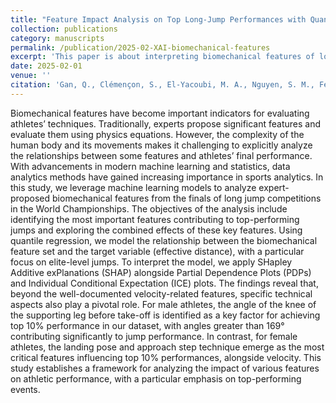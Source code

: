 ```yaml
---
title: "Feature Impact Analysis on Top Long-Jump Performances with Quantile Random Forest and Explainable AI Techniques"
collection: publications
category: manuscripts
permalink: /publication/2025-02-XAI-biomechanical-features
excerpt: 'This paper is about interpreting biomechanical features of long jump.'
date: 2025-02-01
venue: ''
citation: 'Gan, Q., Clémençon, S., El-Yacoubi, M. A., Nguyen, S. M., Fenaux, E., and Jelassi, O., Feature Impact Analysis on Top Long-Jump Performances with Quantile Random Forest and Explainable AI Techniques. In , 2025.'
---
```

Biomechanical features have become important indicators for evaluating athletes’ techniques. Traditionally, experts propose significant features and evaluate them using physics equations. However, the complexity of the human body and its movements makes it challenging to explicitly analyze the relationships between some features and athletes’ final performance. With advancements in modern machine learning and statistics, data analytics methods have gained increasing importance in sports analytics. In this study, we leverage machine learning models to analyze expert-proposed biomechanical features from the finals of long jump competitions in the World Championships. The objectives of the analysis include identifying the most important features contributing to top-performing jumps and exploring the combined effects of these key features. Using quantile regression, we model the relationship between the biomechanical feature set and the target variable (effective distance), with a particular focus on elite-level jumps. To interpret the model, we apply SHapley Additive exPlanations (SHAP) alongside Partial Dependence Plots (PDPs) and Individual Conditional Expectation (ICE) plots. The findings reveal that, beyond the well-documented velocity-related features, specific technical aspects also play a pivotal role. For male athletes, the angle of the knee of the supporting leg before take-off is identified as a key factor for achieving top 10% performance in our dataset, with angles greater than 169° contributing significantly to jump performance. In contrast, for female athletes, the landing pose and approach step technique emerge as the most critical features influencing top 10% performances, alongside velocity. This study establishes a framework for analyzing the impact of various features on athletic performance, with a particular emphasis on top-performing events.
